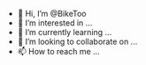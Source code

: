 - 👋 Hi, I’m @BikeToo
- 👀 I’m interested in ...
- 🌱 I’m currently learning ...
- 💞️ I’m looking to collaborate on ...
- 📫 How to reach me ...

<!---
BikeToo/BikeToo is a ✨ special ✨ repository because its `README.md` (this file) appears on your GitHub profile.
You can click the Preview link to take a look at your changes.
--->
